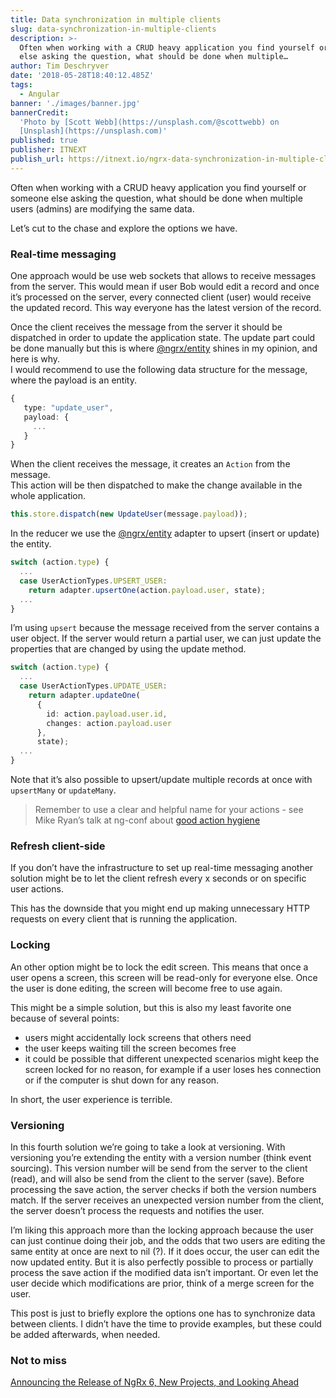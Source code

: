 ```yaml
---
title: Data synchronization in multiple clients
slug: data-synchronization-in-multiple-clients
description: >-
  Often when working with a CRUD heavy application you find yourself or someone
  else asking the question, what should be done when multiple…
author: Tim Deschryver
date: '2018-05-28T18:40:12.485Z'
tags:
  - Angular
banner: './images/banner.jpg'
bannerCredit:
  'Photo by [Scott Webb](https://unsplash.com/@scottwebb) on
  [Unsplash](https://unsplash.com)'
published: true
publisher: ITNEXT
publish_url: https://itnext.io/ngrx-data-synchronization-in-multiple-clients-df07785c0188
---
```


Often when working with a CRUD heavy application you find yourself or someone else asking the question, what should be done when multiple users (admins) are modifying the same data.

Let’s cut to the chase and explore the options we have.

### Real-time messaging

One approach would be use web sockets that allows to receive messages from the server. This would mean if user Bob would edit a record and once it’s processed on the server, every connected client (user) would receive the updated record. This way everyone has the latest version of the record.

Once the client receives the message from the server it should be dispatched in order to update the application state. The update part could be done manually but this is where [@ngrx/entity](https://github.com/ngrx/platform/tree/master/docs/entity) shines in my opinion, and here is why.  
I would recommend to use the following data structure for the message, where the payload is an entity.

```ts
{  
   type: "update_user",  
   payload: {  
     ...  
   }  
}
```

When the client receives the message, it creates an `Action` from the message.  
This action will be then dispatched to make the change available in the whole application.

```ts
this.store.dispatch(new UpdateUser(message.payload));
```

In the reducer we use the [@ngrx/entity](https://www.youtube.com/watch?v=JmnsEvoy-gY) adapter to upsert (insert or update) the entity.

```ts
switch (action.type) {  
  ...  
  case UserActionTypes.UPSERT_USER:  
    return adapter.upsertOne(action.payload.user, state);  
  ...  
}
```

I’m using `upsert` because the message received from the server contains a user object. If the server would return a partial user, we can just update the properties that are changed by using the update method.

```ts
switch (action.type) {  
  ...  
  case UserActionTypes.UPDATE_USER:
    return adapter.updateOne(
      {
        id: action.payload.user.id,
        changes: action.payload.user
      },
      state);
  ...
}
```

Note that it’s also possible to upsert/update multiple records at once with `upsertMany` or `updateMany`.

> Remember to use a clear and helpful name for your actions - see Mike Ryan’s talk at ng-conf about [good action hygiene](https://www.youtube.com/watch?v=JmnsEvoy-gY)

### Refresh client-side

If you don’t have the infrastructure to set up real-time messaging another solution might be to let the client refresh every x seconds or on specific user actions.

This has the downside that you might end up making unnecessary HTTP requests on every client that is running the application.

### Locking

An other option might be to lock the edit screen. This means that once a user opens a screen, this screen will be read-only for everyone else. Once the user is done editing, the screen will become free to use again.

This might be a simple solution, but this is also my least favorite one because of several points:

* users might accidentally lock screens that others need
* the user keeps waiting till the screen becomes free
* it could be possible that different unexpected scenarios might keep the screen locked for no reason, for example if a user loses hes connection or if the computer is shut down for any reason.

In short, the user experience is terrible.

### Versioning

In this fourth solution we’re going to take a look at versioning. With versioning you’re extending the entity with a version number (think event sourcing). This version number will be send from the server to the client (read), and will also be send from the client to the server (save). Before processing the save action, the server checks if both the version numbers match. If the server receives an unexpected version number from the client, the server doesn’t process the requests and notifies the user.

I’m liking this approach more than the locking approach because the user can just continue doing their job, and the odds that two users are editing the same entity at once are next to nil (?). If it does occur, the user can edit the now updated entity. But it is also perfectly possible to process or partially process the save action if the modified data isn’t important. Or even let the user decide which modifications are prior, think of a merge screen for the user.

This post is just to briefly explore the options one has to synchronize data between clients. I didn’t have the time to provide examples, but these could be added afterwards, when needed.

### Not to miss

[Announcing the Release of NgRx 6, New Projects, and Looking Ahead](https://medium.com/ngrx/announcing-the-release-of-ngrx-6-new-projects-and-looking-ahead-5fc30bed260b)
